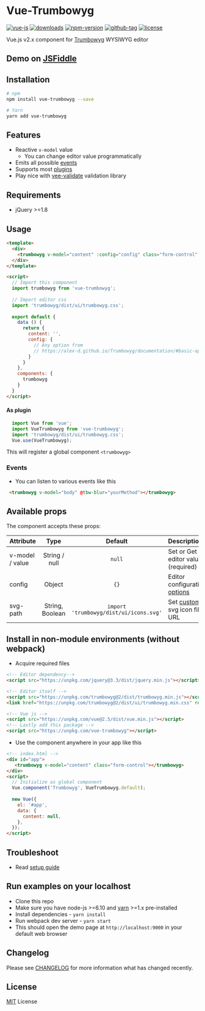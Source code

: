 # Vue-Trumbowyg

[![vue-js](https://img.shields.io/badge/vue.js-2.x-brightgreen.svg?maxAge=604800)](https://vuejs.org/)
[![downloads](https://img.shields.io/npm/dt/vue-trumbowyg.svg)](http://npm-stats.com/~packages/vue-trumbowyg)
[![npm-version](https://img.shields.io/npm/v/vue-trumbowyg.svg)](https://www.npmjs.com/package/vue-trumbowyg)
[![github-tag](https://img.shields.io/github/tag/ankurk91/vue-trumbowyg.svg?maxAge=1800)](https://github.com/ankurk91/vue-trumbowyg/)
[![license](https://img.shields.io/github/license/ankurk91/vue-trumbowyg.svg?maxAge=1800)](https://yarnpkg.com/en/package/vue-trumbowyg)

Vue.js v2.x component for [Trumbowyg](https://alex-d.github.io/Trumbowyg/) WYSIWYG editor

## Demo on [JSFiddle](https://jsfiddle.net/ankurk91/p7xs2jkk/)

## Installation
```bash
# npm
npm install vue-trumbowyg --save

# Yarn
yarn add vue-trumbowyg
```

## Features
* Reactive ``v-model`` value
    - You can change editor value programmatically 
* Emits all possible [events](https://alex-d.github.io/Trumbowyg/documentation/#events)   
* Supports most [plugins](https://alex-d.github.io/Trumbowyg/documentation/plugins/)
* Play nice with [vee-validate](https://github.com/logaretm/vee-validate) validation library

## Requirements
* jQuery >=1.8 
    
## Usage
```html
<template>
  <div>
    <trumbowyg v-model="content" :config="config" class="form-control" name="content"></trumbowyg>
  </div>
</template>

<script>  
  // Import this component
  import trumbowyg from 'vue-trumbowyg';
  
  // Import editor css
  import 'trumbowyg/dist/ui/trumbowyg.css';
   
  export default {    
    data () {
      return {
        content: '',
        config: {
          // Any option from 
          // https://alex-d.github.io/Trumbowyg/documentation/#basic-options
        }       
      }
    },
    components: {
      trumbowyg
    }
  }
</script>
```

#### As plugin
```js
  import Vue from 'vue';
  import VueTrumbowyg from 'vue-trumbowyg';
  import 'trumbowyg/dist/ui/trumbowyg.css';
  Vue.use(VueTrumbowyg);
```
This will register a global component `<trumbowyg>` 

### Events
* You can listen to various events like this
```html
 <trumbowyg v-model="body" @tbw-blur="yourMethod"></trumbowyg>
```

## Available props
The component accepts these props:

| Attribute       | Type               | Default               | Description      |
| :---            |  :---:             | :---:                 | :---             |
| v-model / value | String / null      | `null`                | Set or Get editor value (required)|
| config          | Object             | `{}`                  | Editor configuration [options](http://alex-d.github.io/Trumbowyg/documentation.html#basic-options)|
| svg-path        | String, Boolean    | `import 'trumbowyg/dist/ui/icons.svg'`   | Set [custom](https://alex-d.github.io/Trumbowyg/documentation/#svg-icons) svg icon file URL|

## Install in non-module environments (without webpack)
* Acquire required files
```html
<!-- Editor dependency-->
<script src="https://unpkg.com/jquery@3.3/dist/jquery.min.js"></script>

<!-- Editor itself -->
<script src="https://unpkg.com/trumbowyg@2/dist/trumbowyg.min.js"></script>
<link href="https://unpkg.com/trumbowyg@2/dist/ui/trumbowyg.min.css" rel="stylesheet">

<!-- Vue js -->
<script src="https://unpkg.com/vue@2.5/dist/vue.min.js"></script>
<!-- Lastly add this package -->
<script src="https://unpkg.com/vue-trumbowyg"></script>
```
* Use the component anywhere in your app like this
```html
<!-- index.html -->
<div id="app">  
   <trumbowyg v-model="content" class="form-control"></trumbowyg>  
</div>
<script>
  // Initialize as global component
  Vue.component('Trumbowyg', VueTrumbowyg.default);
  
  new Vue({
    el: '#app',
    data: {
      content: null,      
    },    
  });
</script>
```

## Troubleshoot
* Read [setup guide](https://github.com/ankurk91/vue-trumbowyg/wiki)

## Run examples on your localhost
* Clone this repo
* Make sure you have node-js >=6.10 and [yarn](https://yarnpkg.com) >=1.x pre-installed
* Install dependencies - `yarn install`
* Run webpack dev server - `yarn start`
* This should open the demo page at `http://localhost:9000` in your default web browser 

## Changelog
Please see [CHANGELOG](CHANGELOG.md) for more information what has changed recently.

## License
[MIT](LICENSE.txt) License

